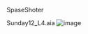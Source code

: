 SpaseShoter


Sunday12_L4.aia
![image](https://github.com/robocode-pb/RC2023/assets/172953581/b8d580e2-6a2c-4231-893e-e640f7794301)

